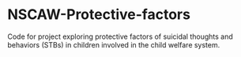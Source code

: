 # NSCAW-Protective-factors
Code for project exploring protective factors of suicidal thoughts and behaviors (STBs) in children involved in the child welfare system.
